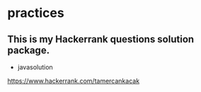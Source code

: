 # practices

## This is my Hackerrank questions solution package.

- javasolution

https://www.hackerrank.com/tamercankacak
